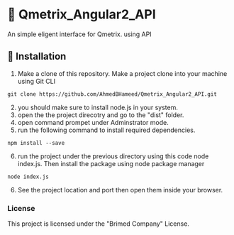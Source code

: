 # 🔨 Qmetrix_Angular2_API
An simple eligent interface for Qmetrix. using API


## 🔬 Installation

1. Make a clone of this repository.
Make a project clone into your machine using Git CLI
```JS
git clone https://github.com/AhmedBHameed/Qmetrix_Angular2_API.git
```
2. you should make sure to install node.js in your system.
3. open the the project direcotry and go to the "dist" folder.
4. open command prompet under Adminstrator mode.
5. run the following command to install required dependencies.
```JS
npm install --save
```
6. run the project under the previous directory using this code node index.js.
Then install the package using node package manager
```JS
node index.js
```
6. See the project location and port then open them inside your browser.

### License

This project is licensed under the "Brimed Company" License.